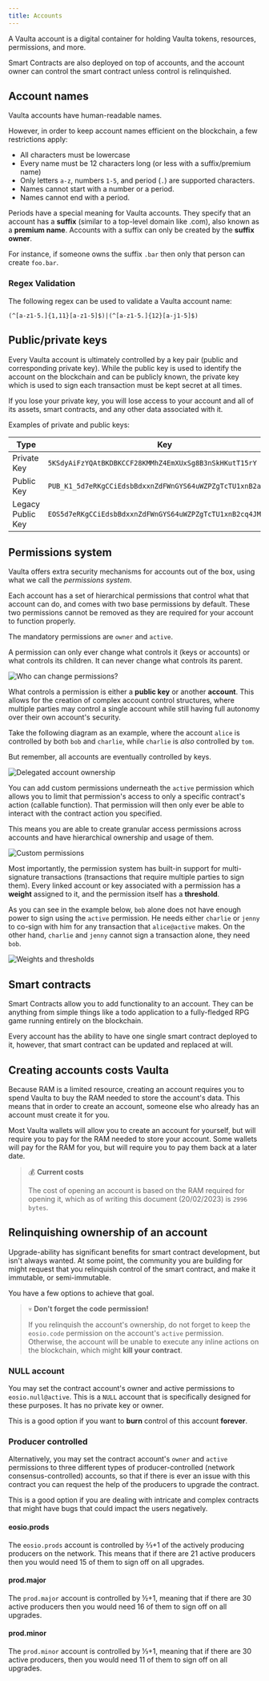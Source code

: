 ```yaml
---
title: Accounts
---
```


A Vaulta account is a digital container for holding Vaulta tokens, resources, permissions, and more. 

Smart Contracts are also deployed on top of accounts, and the account owner can control the smart contract unless
control is relinquished.

## Account names

Vaulta accounts have human-readable names. 

However, in order to keep account names efficient on the blockchain, a few restrictions apply: 

* All characters must be lowercase
* Every name must be 12 characters long (or less with a suffix/premium name)
* Only letters `a-z`, numbers `1-5`, and period (`.`) are supported characters. 
* Names cannot start with a number or a period. 
* Names cannot end with a period.

Periods have a special meaning for Vaulta accounts. They specify that an account has a **suffix** (similar to a top-level domain like .com), also known as a **premium name**. Accounts with a suffix can only be created by the **suffix owner**. 

For instance, if someone owns the suffix `.bar` then only that person can create `foo.bar`. 
 
### Regex Validation

The following regex can be used to validate a Vaulta account name: 

```regex
(^[a-z1-5.]{1,11}[a-z1-5]$)|(^[a-z1-5.]{12}[a-j1-5]$)
```

## Public/private keys

Every Vaulta account is ultimately controlled by a key pair (public and corresponding private key).
While the public key is used to identify the account on the blockchain and can be publicly known, the private key which is used 
to sign each transaction must be kept secret at all times.

If you lose your private key, you will lose access to your account and all of its assets, smart contracts, and any other
data associated with it.

Examples of private and public keys:

| Type              | Key |
|-------------------| --- |
| Private Key       | `5KSdyAiFzYQAtBKDBKCCF28KMMhZ4EmXUxSg8B3nSkHKutT15rY` |
| Public Key        | `PUB_K1_5d7eRKgCCiEdsbBdxxnZdFWnGYS64uWZPZgTcTU1xnB2aESxqR` |
| Legacy Public Key | `EOS5d7eRKgCCiEdsbBdxxnZdFWnGYS64uWZPZgTcTU1xnB2cq4JMD` |


## Permissions system

Vaulta offers extra security mechanisms for accounts out of the box, using what we call the *permissions system*.

Each account has a set of hierarchical permissions that control what that account can do, and comes with two base permissions by default. These two permissions cannot be removed as they are required for your account to function properly. 

The mandatory permissions are `owner` and `active`.

A permission can only ever change what controls it (keys or accounts) or what controls its children. It can never change what controls its parent.

![Who can change permissions?](/images/accts_who_can_change_permissions.png)


What controls a permission is either a **public key** or another **account**. 
This allows for the creation of complex account control structures, where multiple parties may control a single account 
while still having full autonomy over their own account's security. 

Take the following diagram as an example, where the account `alice` is controlled by both `bob` and `charlie`, 
while `charlie` is _also_ controlled by `tom`. 

But remember, all accounts are eventually controlled by keys. 


![Delegated account ownership](/images/accts_delegated_account_ownership.png)


You can add custom permissions underneath the `active` permission which allows you to limit that permission's access to 
only a specific contract's action (callable function). That permission will then only ever be able to interact with the 
contract action you specified. 

This means you are able to create granular access permissions across accounts and have hierarchical ownership and 
usage of them. 


![Custom permissions](/images/accts_custom_permissions.png)


Most importantly, the permission system has built-in support for multi-signature transactions (transactions that require 
multiple parties to sign them). Every linked account or key associated with a permission has a **weight** assigned to it, 
and the permission itself has a **threshold**. 

As you can see in the example below, `bob` alone does not have enough power to sign using the `active` permission. 
He needs either `charlie` or `jenny` to co-sign with him for any transaction that `alice@active` makes. On the other 
hand, `charlie` and `jenny` cannot sign a transaction alone, they need `bob`. 


![Weights and thresholds](/images/accts_weights_and_thresholds.png)


## Smart contracts

Smart Contracts allow you to add functionality to an account. They can be anything 
from simple things like a todo application to a fully-fledged RPG game running entirely on the blockchain. 

Every account has the ability to have one single smart contract deployed to it, however, that smart contract can be 
updated and replaced at will. 


## Creating accounts costs Vaulta

Because RAM is a limited resource, creating an account requires you to spend Vaulta to buy the RAM needed to store the
account's data. This means that in order to create an account, someone else who already has an account must
create it for you.

Most Vaulta wallets will allow you to create an account for yourself, but will require you to pay for the RAM needed to
store your account. Some wallets will pay for the RAM for you, but will require you to pay them back at a later date.

> 💰 **Current costs**
> 
> The cost of opening an account is based on the RAM required for opening it, which as of writing this document (20/02/2023) is `2996 bytes`.

## Relinquishing ownership of an account

Upgrade-ability has significant benefits for smart contract development, but isn't always wanted. 
At some point, the community you are building for might request that you relinquish control of the smart contract, and make 
it immutable, or semi-immutable.

You have a few options to achieve that goal.

> 💀 **Don't forget the code permission!**
>
> If you relinquish the account's ownership, do not forget to keep the `eosio.code` permission
> on the account's `active` permission. Otherwise, the account will be unable to execute any inline actions on the blockchain, 
> which might **kill your contract**.

### NULL account

You may set the contract account's owner and active permissions to `eosio.null@active`. This is a `NULL` account that is specifically designed for these purposes. It has no private key or owner. 

This is a good option if you want to **burn** control of this account **forever**.


### Producer controlled

Alternatively, you may set the contract account's `owner` and `active` permissions to three different types of producer-controlled (network consensus-controlled) accounts, so that if there is ever an issue with this contract you can request the help of the producers to upgrade the contract. 

This is a good option if you are dealing with intricate and complex contracts that might have bugs that could impact the users negatively. 

#### eosio.prods

The `eosio.prods` account is controlled by ⅔+1 of the actively producing producers on the network. This means that if there are 21 active producers then you would need 15 of them to sign off on all upgrades.

#### prod.major

The `prod.major` account is controlled by ½+1, meaning that if there are 30 active producers then you would need 16 of them to sign off on all upgrades.

#### prod.minor

The `prod.minor` account is controlled by ⅓+1, meaning that if there are 30 active producers, then you would need 11 of them to sign off on all upgrades.

